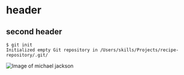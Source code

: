 # header
## second header
```
$ git init
Initialized empty Git repository in /Users/skills/Projects/recipe-repository/.git/
```
![Image of michael jackson](https://upload.wikimedia.org/wikipedia/commons/thumb/4/40/Michael_Jackson_Dangerous_World_Tour_1993.jpg/1200px-Michael_Jackson_Dangerous_World_Tour_1993.jpg)



